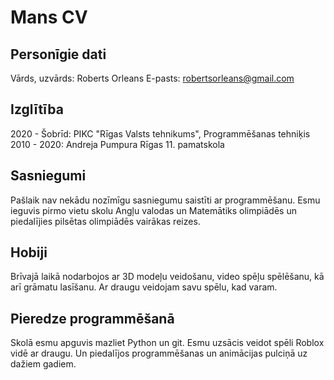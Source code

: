 # Mans CV
## Personīgie dati
Vārds, uzvārds: Roberts Orleans
E-pasts: robertsorleans@gmail.com

## Izglītība
2020 - Šobrīd: PIKC "Rīgas Valsts tehnikums", Programmēšanas tehniķis
2010 - 2020: Andreja Pumpura Rīgas 11. pamatskola

## Sasniegumi
Pašlaik nav nekādu nozīmīgu sasniegumu saistīti ar programmēšanu.
Esmu ieguvis pirmo vietu skolu Angļu valodas un Matemātiks olimpiādēs un piedalījies pilsētas olimpiādēs vairākas reizes.

## Hobiji
Brīvajā laikā nodarbojos ar 3D modeļu veidošanu, video spēļu spēlēšanu, kā arī grāmatu lasīšanu.
Ar draugu veidojam savu spēlu, kad varam.

## Pieredze programmēšanā
Skolā esmu apguvis mazliet Python un git.
Esmu uzsācis veidot spēli Roblox vidē ar draugu.
Un piedalījos programmēšanas un animācijas pulciņā uz dažiem gadiem.